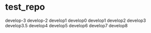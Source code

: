# test_repo

develop-3
develop-2
develop1
develop0
develop1
develop2
develop3
develop3.5
develop4
develop5
develop6
develop7
develop8